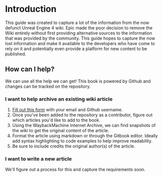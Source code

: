 # Introduction

This guide was created to capture a lot of the information from the now defunct Unreal Engine 4 wiki. Epic made the poor decision to remove the Wiki entirely without first providing alternative sources to the information that was provided by the community. This guide hopes to capture the now lost information and make it available to the developers who have come to rely on it and potentially even provide a platform for new content to be published.

## How can I help?

We can use all the help we can get! This book is powered by Github and changes can be tracked on the repository.

### I want to help archive an existing wiki article

1. [Fill out this form](https://docs.google.com/forms/d/1ss_V-bzfXg0Fkjl6lfFgPyLmdRUsNmXUqdzC1rYSLjY) with your email and Github username.
2. Once you've been added to the repository as a contributor, figure out which articles you'd like to add to the book.
3. Using the WaybackMachine Internet Archive, we can find snapshots of the wiki to get the original content of the article.
4. Format the article using markdown or through the Gitbook editor. Ideally add syntax highlighting to code examples to help improve readability.
5. Be sure to include credits the original author\(s\) of the article.

### I want to write a new article

We'll figure out a process for this and capture the requirements soon.




